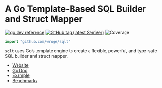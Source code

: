 # A Go Template-Based SQL Builder and Struct Mapper

[![go.dev reference](https://img.shields.io/badge/go.dev-reference-007d9c?logo=go&logoColor=white)](https://pkg.go.dev/github.com/wroge/sqlt)
[![GitHub tag (latest SemVer)](https://img.shields.io/github/tag/wroge/sqlt.svg?style=social)](https://github.com/wroge/sqlt/tags)
![Coverage](https://img.shields.io/badge/Coverage-78.6%25-brightgreen)

```go
import "github.com/wroge/sqlt"
```

`sqlt` uses Go’s template engine to create a flexible, powerful, and type-safe SQL builder and struct mapper.  

- [Website](https://wroge.github.io/sqlt-docs)
- [Go Doc](https://pkg.go.dev/github.com/wroge/sqlt)
- [Example](https://github.com/wroge/vertical-slice-architecture)
- [Benchmarks](https://github.com/wroge/bench-flix)
